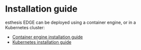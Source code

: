 # Installation guide

esthesis EDGE can be deployed using a container engine, or in a Kubernetes cluster:

- [Container engine installation guide](Container-engine.md)
- [Kubernetes installation guide](Kubernetes.md)
